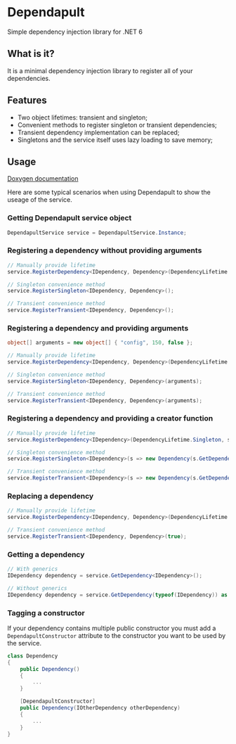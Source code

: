 # Dependapult
Simple dependency injection library for .NET 6

## What is it?

It is a minimal dependency injection library to register all of your dependencies.

## Features

- Two object lifetimes: transient and singleton;
- Convenient methods to register singleton or transient dependencies;
- Transient dependency implementation can be replaced;
- Singletons and the service itself uses lazy loading to save memory;

## Usage

[Doxygen documentation](https://lzaromskis.github.io/Dependapult/)

Here are some typical scenarios when using Dependapult to show the useage of the service.

### Getting Dependapult service object

```cs
DependapultService service = DependapultService.Instance;
```

### Registering a dependency without providing arguments

```cs
// Manually provide lifetime
service.RegisterDependency<IDependency, Dependency>(DependencyLifetime.Singleton);

// Singleton convenience method
service.RegisterSingleton<IDependency, Dependency>();

// Transient convenience method
service.RegisterTransient<IDependency, Dependency>();
```

### Registering a dependency and providing arguments

```cs
object[] arguments = new object[] { "config", 150, false };

// Manually provide lifetime
service.RegisterDependency<IDependency, Dependency>(DependencyLifetime.Singleton, arguments);

// Singleton convenience method
service.RegisterSingleton<IDependency, Dependency>(arguments);

// Transient convenience method
service.RegisterTransient<IDependency, Dependency>(arguments);
```

### Registering a dependency and providing a creator function

```cs
// Manually provide lifetime
service.RegisterDependency<IDependency>(DependencyLifetime.Singleton, s => new Dependency(s.GetDependency<IOtherDependency>(), 200));

// Singleton convenience method
service.RegisterSingleton<IDependency>(s => new Dependency(s.GetDependency<IOtherDependency>(), 200));

// Transient convenience method
service.RegisterTransient<IDependency>(s => new Dependency(s.GetDependency<IOtherDependency>(), 200));
```

### Replacing a dependency

```cs
// Manually provide lifetime
service.RegisterDependency<IDependency, Dependency>(DependencyLifetime.Transient, true);

// Transient convenience method
service.RegisterTransient<IDependency, Dependency>(true);
```


### Getting a dependency

```cs
// With generics
IDependency dependency = service.GetDependency<IDependency>();

// Without generics
IDependency dependency = service.GetDependency(typeof(IDependency)) as IDependency;

```

### Tagging a constructor

If your dependency contains multiple public constructor you must add a `DependapultConstructor` attribute to the constructor you want to be used by the service.

```cs
class Dependency
{
    public Dependency() 
    {
        ...
    }

    [DependapultConstructor]
    public Dependency(IOtherDependency otherDependency)
    {
        ...
    }
}
```